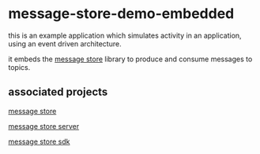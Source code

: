 # message-store-demo-embedded

this is an example application which simulates activity in an application, using an event driven architecture.

it embeds the [message store](https://github.com/mmcnicol/message-store) library to produce and consume messages to topics. 

## associated projects

[message store](https://github.com/mmcnicol/message-store)

[message store server](https://github.com/mmcnicol/message-store-server)

[message store sdk](https://github.com/mmcnicol/message-store-sdk)
